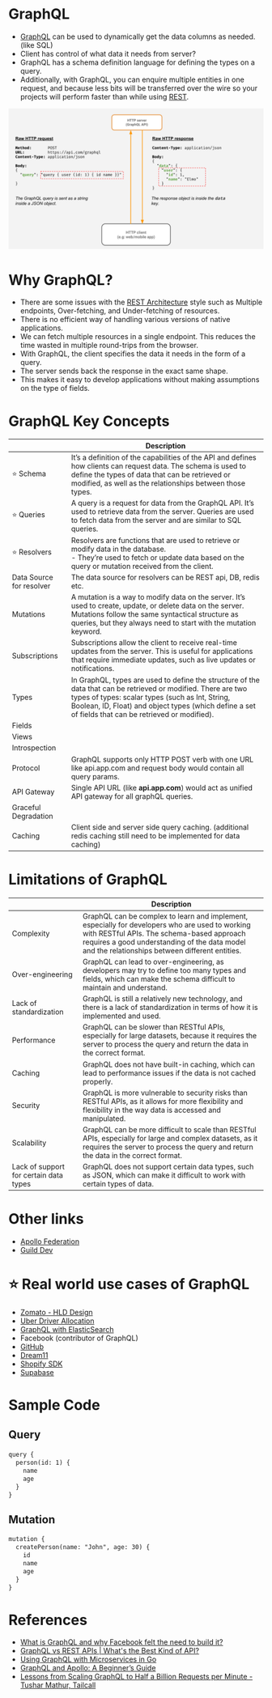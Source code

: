 
# GraphQL
- [GraphQL](https://graphql.org) can be used to dynamically get the data columns as needed. (like SQL)
- Client has control of what data it needs from server?
- GraphQL has a schema definition language for defining the types on a query.
- Additionally, with GraphQL, you can enquire multiple entities in one request, and because less bits will be transferred over the wire so your projects will perform faster than while using [REST](../REST.md).

![img.png](../assets/graphql.png)

# Why GraphQL?
- There are some issues with the [REST Architecture](../REST.md) style such as Multiple endpoints, Over-fetching, and Under-fetching of resources.
- There is no efficient way of handling various versions of native applications.
- We can fetch multiple resources in a single endpoint. This reduces the time wasted in multiple round-trips from the browser.
- With GraphQL, the client specifies the data it needs in the form of a query.
- The server sends back the response in the exact same shape.
- This makes it easy to develop applications without making assumptions on the type of fields.

# GraphQL Key Concepts

|                          | Description                                                                                                                                                                                                                                                               |
|--------------------------|---------------------------------------------------------------------------------------------------------------------------------------------------------------------------------------------------------------------------------------------------------------------------|
| :star: Schema            | It’s a definition of the capabilities of the API and defines how clients can request data. The schema is used to define the types of data that can be retrieved or modified, as well as the relationships between those types.                                            |
| :star: Queries           | A query is a request for data from the GraphQL API. It’s used to retrieve data from the server. Queries are used to fetch data from the server and are similar to SQL queries.                                                                                            |
| :star: Resolvers         | Resolvers are functions that are used to retrieve or modify data in the database. <br/>- They’re used to fetch or update data based on the query or mutation received from the client.                                                                                    |
| Data Source for resolver | The data source for resolvers can be REST api, DB, redis etc.                                                                                                                                                                                                             |
| Mutations                | A mutation is a way to modify data on the server. It’s used to create, update, or delete data on the server. Mutations follow the same syntactical structure as queries, but they always need to start with the mutation keyword.                                         |
| Subscriptions            | Subscriptions allow the client to receive real-time updates from the server. This is useful for applications that require immediate updates, such as live updates or notifications.                                                                                       |
| Types                    | In GraphQL, types are used to define the structure of the data that can be retrieved or modified. There are two types of types: scalar types (such as Int, String, Boolean, ID, Float) and object types (which define a set of fields that can be retrieved or modified). |
| Fields                   |                                                                                                                                                                                                                                                                           |
| Views                    |                                                                                                                                                                                                                                                                           |
| Introspection            |                                                                                                                                                                                                                                                                           |
| Protocol                 | GraphQL supports only HTTP POST verb with one URL like api.app.com and request body would contain all query params.                                                                                                                                                       |
| API Gateway              | Single API URL (like **api.app.com**) would act as unified API gateway for all graphQL queries.                                                                                                                                                                           |
| Graceful Degradation     |                                                                                                                                                                                                                                                                           |
| Caching                  | Client side and server side query caching. (additional redis caching still need to be implemented for data caching)                                                                                                                                                       |

# Limitations of GraphQL

|                                        | Description                                                                                                                                                                                                                                     |
|----------------------------------------|-------------------------------------------------------------------------------------------------------------------------------------------------------------------------------------------------------------------------------------------------|
| Complexity                             | GraphQL can be complex to learn and implement, especially for developers who are used to working with RESTful APIs. The schema-based approach requires a good understanding of the data model and the relationships between different entities. |
| Over-engineering                       | GraphQL can lead to over-engineering, as developers may try to define too many types and fields, which can make the schema difficult to maintain and understand.                                                                                |
| Lack of standardization                | GraphQL is still a relatively new technology, and there is a lack of standardization in terms of how it is implemented and used.                                                                                                                |
| Performance                            | GraphQL can be slower than RESTful APIs, especially for large datasets, because it requires the server to process the query and return the data in the correct format.                                                                          |
| Caching                                | GraphQL does not have built-in caching, which can lead to performance issues if the data is not cached properly.                                                                                                                                |
| Security                               | GraphQL is more vulnerable to security risks than RESTful APIs, as it allows for more flexibility and flexibility in the way data is accessed and manipulated.                                                                                  |
| Scalability                            | GraphQL can be more difficult to scale than RESTful APIs, especially for large and complex datasets, as it requires the server to process the query and return the data in the correct format.                                                  |
| Lack of support for certain data types | GraphQL does not support certain data types, such as JSON, which can make it difficult to work with certain types of data.                                                                                                                      |

# Other links
- [Apollo Federation](https://www.apollographql.com/docs/federation/)
- [Guild Dev](https://the-guild.dev/)

# :star: Real world use cases of GraphQL
- [Zomato - HLD Design](../../0_UseCaseDesigns/FoodOrderingZomatoSwiggy/Readme.md)
- [Uber Driver Allocation](../../0_UseCaseDesigns/DriverAllocationUberGoJek/Readme.md)
- [GraphQL with ElasticSearch](https://github.com/Anshul619/Tech-Stacks-Live-Apps/tree/main/Smartive.md)
- Facebook (contributor of GraphQL)
- [GitHub](https://github.com/shurcooL/githubv4)
- [Dream11](https://github.com/Anshul619/Tech-Stacks-Live-Apps/tree/main/Dream11.md)
- [Shopify SDK](https://shopify.dev/docs/api/admin-graphql)
- [Supabase](https://supabase.com/docs/guides/graphql)

# Sample Code

## Query
````
query {
  person(id: 1) {
    name
    age
  }
}
````

## Mutation
````
mutation {
  createPerson(name: "John", age: 30) {
    id
    name
    age
  }
}
````

# References
- [What is GraphQL and why Facebook felt the need to build it?](https://buddy.works/tutorials/what-is-graphql-and-why-facebook-felt-the-need-to-build-it#why-facebook-built-graphql)
- [GraphQL vs REST APIs | What's the Best Kind of API?](https://www.youtube.com/watch?v=F0_pkxQMZnc)
- [Using GraphQL with Microservices in Go](https://outcrawl.com/go-graphql-gateway-microservices)
- [GraphQL and Apollo: A Beginner’s Guide](https://krishcdbry.medium.com/graphql-and-apollo-a-beginners-guide-84c60d55dda2)
- [Lessons from Scaling GraphQL to Half a Billion Requests per Minute - Tushar Mathur, Tailcall](https://www.youtube.com/watch?v=Esb7oQ0PuXw)